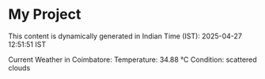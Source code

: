 # My Project

This content is dynamically generated in Indian Time (IST): 2025-04-27 12:51:51 IST


Current Weather in Coimbatore:
Temperature: 34.88 °C
Condition: scattered clouds
